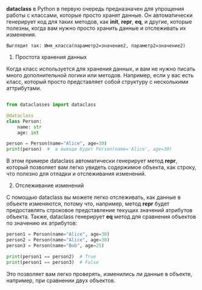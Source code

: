 **dataclass** в Python в первую очередь предназначен для упрощения работы с классами, которые просто хранят данные. Он автоматически генерирует код для таких методов, как __init__, __repr__, __eq__, и другие, которые полезны, когда вам нужно просто хранить данные и отслеживать их изменения.

```Выглядит так: Имя_класса(параметр2=значение2, параметр2=значение2)```
1. Простота хранения данных

Когда класс используется для хранения данных, и вам не нужно писать много дополнительной логики или методов. Например, если у вас есть класс, который просто представляет собой структуру с несколькими аттрибутами.

```python

from dataclasses import dataclass

@dataclass
class Person:
    name: str
    age: int

person = Person(name="Alice", age=30)
print(person)  #  в выводе будет Person(name='Alice', age=30)
```
В этом примере dataclass автоматически генерирует метод __repr__, который позволяет вам легко увидеть содержимое объекта, как строку, что полезно для отладки и отслеживания изменений.

2. Отслеживание изменений

С помощью dataclass вы можете легко отслеживать, как данные в объекте изменяются, потому что, например, метод __repr__ будет предоставлять строковое представление текущих значений атрибутов объекта. Также, dataclass генерирует __eq__ метод для сравнения объектов по значению их атрибутов:

```python
person1 = Person(name="Alice", age=30)
person2 = Person(name="Alice", age=30)
person3 = Person(name="Bob", age=25)

print(person1 == person2)  # True
print(person1 == person3)  # False
```
Это позволяет вам легко проверять, изменились ли данные в объекте, например, при сравнении двух объектов.